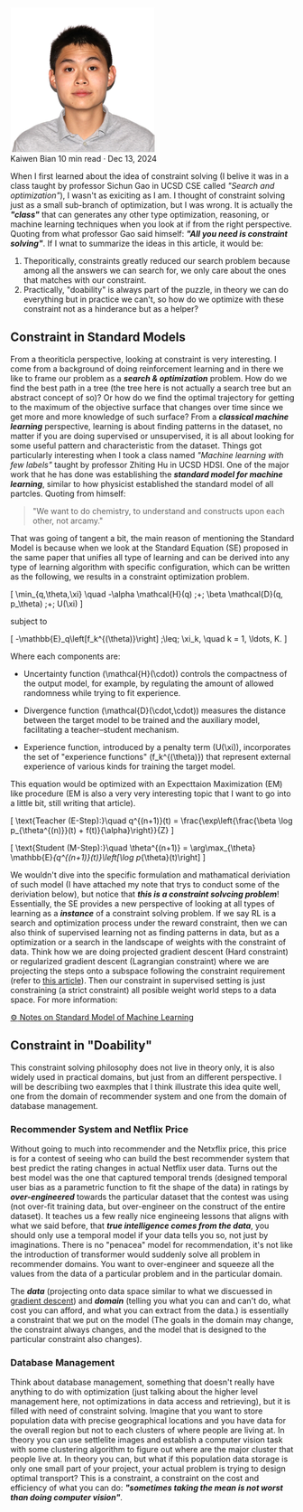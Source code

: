 <script id="MathJax-script" async src="https://cdn.jsdelivr.net/npm/mathjax@3/es5/tex-mml-chtml.js"></script>
<div class="wrapper">
  <div class="profile">
    <img src="../../../assets/index/profile_pic.jpeg" alt="Profile Picture">
    <div class="profile-details">
      <span class="name">Kaiwen Bian</span>
      <span class="metadata">10 min read · Dec 13, 2024</span>
    </div>
  </div>
</div>

When I first learned about the idea  of constraint solving (I belive it was in a class taught by professor Sichun Gao in UCSD CSE called *"Search and optimization"*), I wasn't as exiciting as I am. I thought of constraint solving just as a small sub-branch of optimization, but I was wrong. It is actually the ***"class"*** that can generates any other type optimization, reasoning, or machine learning techniques when you look at if from the right perspective. Quoting from what professor Gao said himself: ***"All you need is constraint solving"***. If I wnat to summarize the ideas in this article, it would be:

1. Theporitically, constraints greatly reduced our search problem because among all the answers we can search for, we only care about the ones  that matches with our constraint.
2. Practically, "doability" is always part of the puzzle, in theory we can do everything but in practice we can't, so how do we optimize with these constraint not as a hinderance but as a helper?

## Constraint in Standard Models
From a theoriticla perspective, looking at constraint is very interesting. I come from a background of doing reinforcement learning and in there we like to frame our problem as a ***search & optimization*** problem. How do we find the best path in a tree (the tree here is not actually a search tree but an abstract concept of so)? Or how do we find the optimal trajectory for getting to the maximum of the objective surface that changes over time since we get more and more knowledge of such surface? From a ***classical machine learning*** perspective, learning is about finding patterns in the dataset, no matter if you are doing supervised or unsupervised, it is all about looking for some useful pattern and characteristic from the dataset. Things got particularly interesting when I took a class named *"Machine learning with few labels"* taught by professor Zhiting Hu in UCSD HDSI. One of the major work that he has done was establishing the ***standard model for machine learning***, similar to how physicist established the standard model of all partcles. Quoting from himself:
  
<blockquote>
  <p>"We want to do chemistry, to understand and constructs upon each other, not arcamy."</p>
</blockquote>

That was going of tangent a bit, the main reason of mentioning the Standard Model is because when we look at the Standard Equation (SE) proposed in the same paper that unifies all type of learning and can be derived into any type of learning algorithm with specific configuration, which can be written as the following, we results in a constraint optimization problem.

\[
\min_{q,\theta,\xi} \quad -\alpha \mathcal{H}(q) \;+\; \beta \mathcal{D}(q, p_\theta) \;+\; U(\xi)
\]

subject to

\[
-\mathbb{E}_q\left[f_k^{(\theta)}\right] \;\leq\; \xi_k, \quad k = 1, \ldots, K.
\]

Where each components are:

- Uncertainty function \(\mathcal{H}(\cdot)\) controls the compactness of the output model, 
  for example, by regulating the amount of allowed randomness while trying to fit experience.

- Divergence function \(\mathcal{D}(\cdot,\cdot)\) measures the distance between the target 
  model to be trained and the auxiliary model, facilitating a teacher–student mechanism.

- Experience function, introduced by a penalty term \(U(\xi)\), incorporates the set of 
  "experience functions" \(f_k^{(\theta)}\) that represent external experience of various kinds for training 
  the target model.

This equation would be optimized with an Expecttaion Maximization (EM) like procedure (EM is also a very very interesting topic that I want to go into a little bit, still writing that article).

\[
\text{Teacher (E-Step):}\quad q^{(n+1)}(t) = \frac{\exp\left\{\frac{\beta \log p_{\theta^{(n)}}(t) + f(t)}{\alpha}\right\}}{Z}
\]

\[
\text{Student (M-Step):}\quad \theta^{(n+1)} = \arg\max_{\theta} \mathbb{E}_{q^{(n+1)}(t)}\left[\log p_{\theta}(t)\right]
\]

We wouldn't dive into the specific formulation and mathamatical deriviation of such model (I have attached my note that trys to conduct some of the deriviation below), but notice that ***this is a constraint solvcing problem***! Essentially, the SE provides a new perspective of looking at all types of learning as a ***instance*** of a constraint solving problem. If we say RL is a search and optimization process under the reward constraint, then we can also think of supervised learning not as finding patterns in data, but as a optimization or a search in the landscape of weights with the constraint of data. Think how we are doing projected gradient descent (Hard constraint) or regularized gradient descent (Lagrangian constraint) where we are projecting the steps onto a subspace following the constraint requirement (refer to [this article](../optimization)). Then our constraint in supervised setting is just constraining (a strict constraint) all posible weight world steps to a data space. For more information:

  <a href="../../../literature/notes/standard_model.pdf" target="_blank">
        <p><span class="link-icon">&#9881;</span> Notes on Standard Model of Machine Learning</p>
    </a>

## Constraint in "Doability"
This constraint solving philosophy does not live in theory only, it is also widely used in practical domains, but just from an different perspective. I will be describiing two eaxmples that I think illustrate this idea quite well, one from the domain of  recommender system and one from the domain of database management.

### Recommender System and Netflix Price
Without going to much into recommender and the Netxflix price, this price is for a contest of seeing who can build the best recommender system that best predict the rating changes in actual Netflix user data. Turns out the best model was the one that captured temporal trends (designed temporal user bias as a parametric function to fit the shape of the data) in ratings by ***over-engineered*** towards the particular dataset that the contest was using (not over-fit training data, but over-engineer on the construct of the entire dataset). It teaches us a few really nice engineeing lessons that aligns with what we said before, that ***true intelligence comes from the data***, you should only use a temporal model if your data tells you so, not just by imaginations. There is no "penacea" model for recommendation, it's not like the introduction of transformer would suddenly solve all problem in recommender domains. You want to over-engineer and squeeze all the values from the data of a particular problem and in the particular domain.

The ***data*** (projecting onto data space similar to what we discuessed in [gradient descent](../optimization/#all-families-comes-from-twitch)) and ***domain*** (telling you what you  can and can't do, what cost you can afford, and what you can extract from the data.) is essentially a constraint that we put on the model (The goals in the domain may change, the constraint always changes, and the model that is designed to the particular constraint also changes).

### Database Management
Think about database management, something that doesn't really have anything to do with optimization (just talking about the higher level management here, not optimizations in data access and retrieving), but it is filled with need of constraint solving. Imagine that you want to store population data with precise geographical locations and you have data for the overall region but not to each clusters of where people are living at. In theory you can use settlelite images and establish a computer vision task with some clustering algorithm to figure out where are the major cluster that people live at. In theory you can, but what if this population data storage is only one small part of your project, your actual problem is trying to design optimal transport? This is a constraint, a constraint on the cost and efficiency of what you can do: ***"sometimes taking the mean is not worst than doing computer vision"***.
